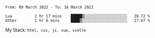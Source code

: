 <!--START_SECTION:waka-->

```text
From: 09 March 2022 - To: 16 March 2022

Lua          1 hr 17 mins    █████▒░░░░░░░░░░░░░░░░░░░   20.72 %
Other        1 hr 6 mins     ████▒░░░░░░░░░░░░░░░░░░░░   17.67 %
```

<!--END_SECTION:waka-->
My Stack: `html, css, js, vue, svelte`

